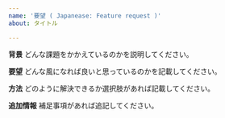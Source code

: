 ```yaml
---
name: '要望 ( Japanease: Feature request )'
about: タイトル

---
```


**背景**
どんな課題をかかえているのかを説明してください。

**要望**
どんな風になれば良いと思っているのかを記載してください。

**方法**
どのように解決できるか選択肢があれば記載してください。

**追加情報**
補足事項があれば追記してください。
